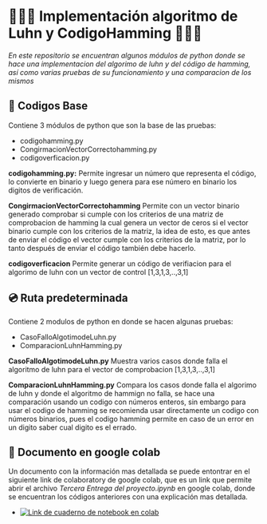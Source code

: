 # 👨🏿‍💻 Implementación  algoritmo de Luhn y CodigoHamming 👨🏿‍💻

_En este repositorio se encuentran algunos módulos de python donde se hace una implementacion del algorimo de luhn y del código de hamming, así como varias pruebas de su funcionamiento y una comparacion de los mismos_

## 💾 Codigos Base

Contiene 3 módulos de python que son la base de las pruebas:

+ codigohamming.py
+ CongirmacionVectorCorrectohamming.py
+ codigoverficacion.py

**codigohamming.py:** Permite ingresar un número que representa el código, lo convierte en binario y luego genera para ese número en binario los digitos de verificación.

**CongirmacionVectorCorrectohamming** Permite con un vector binario generado comprobar si cumple con los criterios de una matriz de comprobacion de hamming la cual genera un vector de ceros si el vector binario cumple con los criterios de la matriz, la idea de esto, es que antes de enviar el código el vector cumple con los criterios de la matriz, por lo tanto después de enviar el código también debe hacerlo.

**codigoverficacion** Permite generar un código de verifiacion para el algorimo de luhn con un vector de control [1,3,1,3,..,3,1]

## 💿 Ruta predeterminada

Contiene 2 modulos de python en donde se hacen algunas pruebas:

+ CasoFalloAlgotimodeLuhn.py
+ ComparacionLuhnHamming.py

**CasoFalloAlgotimodeLuhn.py** Muestra varios casos donde falla el algoritmo de luhn para el vector de comprobacion [1,3,1,3,..,3,1]

**ComparacionLuhnHamming.py** Compara los casos donde falla el algorimo de luhn y donde el algoritmo de hammign no falla, se hace una comparación usando un codigo con números enteros, sin embargo para usar el codigo de hamming se recomienda usar directamente un codigo con números binarios, pues el codigo hamming permite en caso de un error en un digito saber cual digito es el errado.

## 📑 Documento en google colab

Un documento con la información mas detallada se puede entontrar en el siguiente link de colaboratory de google colab, que es un link que permite abrir el archivo _Tercera Entrega del proyecto.ipynb_ en google colab, donde se encuentran los códigos anteriores con una explicación mas detallada.

+ [![Link de cuaderno de notebook en colab](https://colab.research.google.com/assets/colab-badge.svg)](https://colab.research.google.com/github/ycuervob/Implementaci-n_algoritmoLuhn_y_CodigoHamming/blob/main/Tercera%20Entrega%20del%20proyecto.ipynb)

